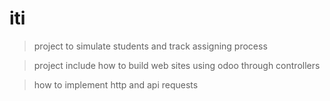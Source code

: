 # iti

> project to simulate students and track assigning process

> project include how to build web sites using odoo through controllers

> how to implement http and api requests
